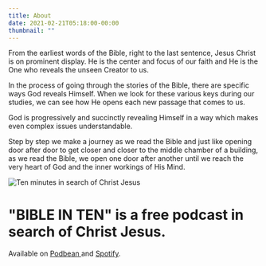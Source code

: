```yaml
---
title: About
date: 2021-02-21T05:18:00-00:00
thumbnail: ""
---
```

From the earliest words of the Bible, right to the last sentence, Jesus Christ is on prominent display. He is the center and focus of our faith and He is the One who reveals the unseen Creator to us.

In the process of going through the stories of the Bible, there are specific ways God reveals Himself. When we look for these various keys during our studies, we can see how He opens each new passage that comes to us. 

God is progressively and succinctly revealing Himself in a way which makes even complex issues understandable.

Step by step we make a journey as we read the Bible and just like opening door after door to get closer and closer to the middle chamber of a building, as we read the Bible, we open one door after another until we reach the very heart of God and the inner workings of His Mind.

![Ten minutes in search of Christ Jesus](/images/uploads/bible-in-ten-animation.gif "Ten minutes in search of Christ Jesus")

# "BIBLE IN TEN" is a free podcast in search of Christ Jesus.

Available on [Podbean ](https://bibleinten.podbean.com)and [Spotify](https://open.spotify.com/show/2MenEKIwW16M1R67f28WZx).